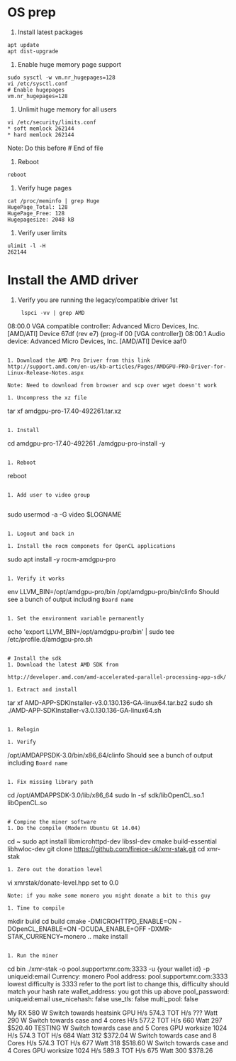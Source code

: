 # OS prep
1. Install latest packages

```
apt update
apt dist-upgrade
```
1. Enable huge memory page support

```
sudo sysctl -w vm.nr_hugepages=128
vi /etc/sysctl.conf
# Enable hugepages 
vm.nr_hugepages=128
```

1. Unlimit huge memory for all users
```
vi /etc/security/limits.conf
* soft memlock 262144
* hard memlock 262144
```
Note: Do this before # End of file

1. Reboot

```
reboot
```

1. Verify huge pages

```
cat /proc/meminfo | grep Huge
HugePage_Total: 128
HugePage_Free: 128
Hugepagesize: 2048 kB
```

1. Verify user limits
```
ulimit -l -H
262144
```

# Install the AMD driver
1. Verify you are running the legacy/compatible driver 1st

   ```
    lspci -vv | grep AMD
08:00.0 VGA compatible controller: Advanced Micro Devices, Inc. [AMD/ATI] Device 67df (rev e7) (prog-if 00 [VGA controller])
08:00.1 Audio device: Advanced Micro Devices, Inc. [AMD/ATI] Device aaf0
   ```

1. Download the AMD Pro Driver from this link
   http://support.amd.com/en-us/kb-articles/Pages/AMDGPU-PRO-Driver-for-Linux-Release-Notes.aspx

   Note: Need to download from browser and scp over wget doesn't work

1. Uncompress the xz file

   ```
   tar xf amdgpu-pro-17.40-492261.tar.xz
   ```

1. Install

   ```
   cd amdgpu-pro-17.40-492261
   ./amdgpu-pro-install -y
   ```

1. Reboot

   ```
   reboot
   ```

1. Add user to video group


   ```
   sudo usermod -a -G video $LOGNAME 
   ```

1. Logout and back in

1. Install the rocm componets for OpenCL applications

   ```
   sudo apt install -y rocm-amdgpu-pro
   ```

1. Verify it works

   ```
   env LLVM_BIN=/opt/amdgpu-pro/bin /opt/amdgpu-pro/bin/clinfo
   Should see a bunch of output including `Board name`
   ```

1. Set the environment variable permanently

   ```
   echo 'export LLVM_BIN=/opt/amdgpu-pro/bin' | sudo tee /etc/profile.d/amdgpu-pro.sh
   ```

# Install the sdk 
1. Download the latest AMD SDK from 
  
   http://developer.amd.com/amd-accelerated-parallel-processing-app-sdk/

1. Extract and install

   ```
   tar xf AMD-APP-SDKInstaller-v3.0.130.136-GA-linux64.tar.bz2
   sudo sh ./AMD-APP-SDKInstaller-v3.0.130.136-GA-linux64.sh

   ```

1. Relogin

1. Verify

   ```
   /opt/AMDAPPSDK-3.0/bin/x86_64/clinfo
   Should see a bunch of output including `Board name`
   ```   
   
1. Fix missing library path

   ```
   cd /opt/AMDAPPSDK-3.0/lib/x86_64
   sudo ln -sf sdk/libOpenCL.so.1 libOpenCL.so
   ```

# Compine the miner software
1. Do the compile (Modern Ubuntu Gt 14.04)

   ```
   cd ~
   sudo apt install libmicrohttpd-dev libssl-dev cmake build-essential libhwloc-dev
   git clone https://github.com/fireice-uk/xmr-stak.git
   cd xmr-stak
   ```
1. Zero out the donation level

  ```
  vi xmrstak/donate-level.hpp
  set to 0.0
  ```
  Note: if you make some monero you might donate a bit to this guy

1. Time to compile

```
mkdir build
cd build
cmake -DMICROHTTPD_ENABLE=ON -DOpenCL_ENABLE=ON -DCUDA_ENABLE=OFF -DXMR-STAK_CURRENCY=monero ..
make install
```

1. Run the miner
```
cd bin
./xmr-stak -o pool.supportxmr.com:3333 -u {your wallet id} -p uniqueid:email
Currency: monero
Pool address: pool.supportxmr.com:3333
  lowest difficulty is 3333 refer to the port list to change this, difficulty should match your hash rate
wallet_address: you got this up above
pool_password: uniqueid:email
use_nicehash: false
use_tls: false
multi_pool: false

My RX 580
W Switch towards heatsink
GPU H/s 574.3 TOT H/s ??? Watt 290
W Switch towards case and 4 cores
H/s 577.2 TOT H/s 660 Watt 297 $520.40 TESTING
W Switch towards case and 5 Cores GPU worksize 1024
H/s 574.3 TOT H/s 684 Watt 312 $372.04
W Switch towards case and 8 Cores
H/s 574.3 TOT H/s 677 Watt 318 $518.60
W Switch towards case and 4 Cores GPU worksize 1024
H/s 589.3 TOT H/s 675 Watt 300 $378.26
